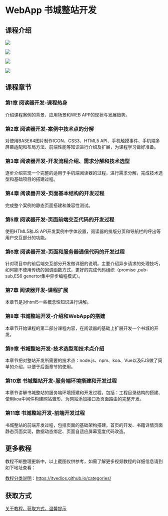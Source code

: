 # WebApp 书城整站开发

## 课程介绍

![](http://oqn6ggw87.bkt.clouddn.com/书城整站开发1.png)

<!--more-->

![](http://oqn6ggw87.bkt.clouddn.com/书城整站开发2.png)

![](http://oqn6ggw87.bkt.clouddn.com/书城整站开发3.png)

![](http://oqn6ggw87.bkt.clouddn.com/书城整站开发4.png)

## 课程章节

### 第1章 阅读器开发-课程热身

介绍课程案例的背景、应用场景和WEB APP的现状与发展趋势。

### 第2章 阅读器开发-案例中技术点的分解

对使用BASE64图片制作ICON、CSS3、HTML5 API、手机触摸事件、手机端多屏幕适配和布局方法、前端性能等知识进行介绍及扩展，为课程学习做好准备。

### 第3章 阅读器开发-开发流程介绍、需求分解和技术选型

逐步介绍实现一个完整的适用于手机端阅读器的过程，进行需求分解，完成技术选型和基础项目的搭建过程。

### 第4章 阅读器开发-页面基本结构的开发过程

完成整个案例的静态页面搭建和兼容性测试。

### 第5章 阅读器开发-页面前端交互代码的开发过程

使用HTML5和JS API开发案例中字体设置，阅读器的排版分页和导航栏的呼出等用户交互部分的功能。

### 第6章 阅读器开发-页面和服务器通信代码的开发过程

针对项目中的前后端交互部分开发做详细的说明。主要介绍异步请求的处理技巧，如何能不使用传统的回调函数方式，更好的完成代码组织（promise ,pub-sub,ES6 genertor集中异步编程模式）。

### 第7章 阅读器开发-课程扩展

本章节是对html5一些概念性知识进行讲解。

### 第8章 书城整站开发-介绍和WebApp的搭建

本章节开始课程的第二部分课程内容，在阅读器的基础上扩展开发一个书城的开发。

### 第9章 书城整站开发-技术选型和技术点介绍

本章节把对整站开发所需要的技术点：node.js、npm、koa、Vue以及EJS做了简单的介绍，以便于后面章节的使用。

### 第10章 书城整站开发-服务端环境搭建和开发过程

本章节讲解书城整站的服务端环境搭建和开发过程，包括：工程目录结构的搭建、使用koa中间件构建网站雏形、为网站添加接口及页面路由的完整开发。

### 第11章 书城整站开发-前端开发过程

书城整站的前端开发过程，包括页面的基础架构搭建，首页的开发、书籍详情页面静态页面实现，数据动态绑定、页面自适应屏幕宽度代码改造。

## 更多教程

教程不断整理更新中，以上截图仅供参考，如需了解更多视频教程的详细信息请到如下地址查看：

[教程分类说明](https://itvedios.github.io/categories/)：<https://itvedios.github.io/categories/>

## 获取方式

[关于教程、获取方式、温馨提示](https://itvedios.github.io/about/)
